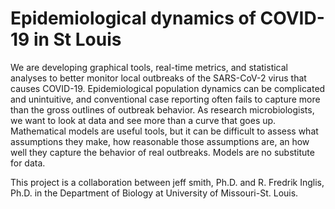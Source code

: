 # Epidemiological dynamics of COVID-19 in St Louis

We are developing graphical tools, real-time metrics, and statistical analyses to better monitor local outbreaks of the SARS-CoV-2 virus that causes COVID-19. Epidemiological population dynamics can be complicated and unintuitive, and conventional case reporting often fails to capture more than the gross outlines of outbreak behavior. As research microbiologists, we want to look at data and see more than a curve that goes up. Mathematical models are useful tools, but it can be difficult to assess what assumptions they make, how reasonable those assumptions are, an how well they capture the behavior of real outbreaks. Models are no substitute for data.

This project is a collaboration between jeff smith, Ph.D. and R. Fredrik Inglis, Ph.D. in the Department of Biology at University of Missouri-St. Louis. 
